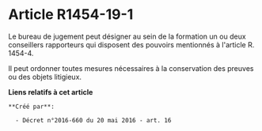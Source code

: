 # Article R1454-19-1

Le bureau de jugement peut désigner au sein de la formation un ou deux conseillers rapporteurs qui disposent des pouvoirs
mentionnés à l'article R. 1454-4. 

Il peut ordonner toutes mesures nécessaires à la conservation des preuves ou des objets litigieux.

**Liens relatifs à cet article**

	**Créé par**:

	  - Décret n°2016-660 du 20 mai 2016 - art. 16

